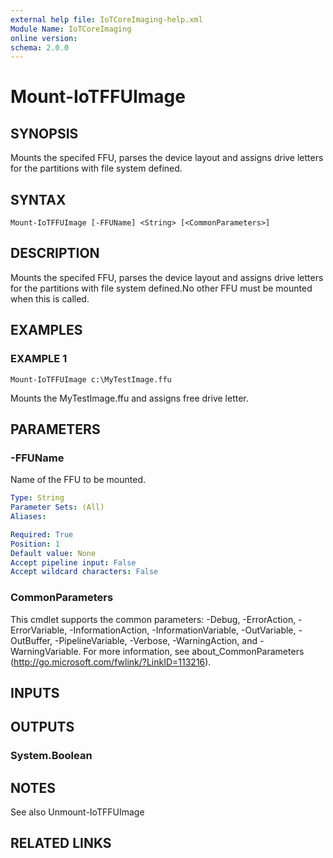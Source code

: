 ```yaml
---
external help file: IoTCoreImaging-help.xml
Module Name: IoTCoreImaging
online version:
schema: 2.0.0
---
```


# Mount-IoTFFUImage

## SYNOPSIS
Mounts the specifed FFU, parses the device layout and assigns drive letters for the partitions with file system defined.

## SYNTAX

```
Mount-IoTFFUImage [-FFUName] <String> [<CommonParameters>]
```

## DESCRIPTION
Mounts the specifed FFU, parses the device layout and assigns drive letters for the partitions with file system defined.No other FFU must be mounted when this is called.

## EXAMPLES

### EXAMPLE 1
```
Mount-IoTFFUImage c:\MyTestImage.ffu
```

Mounts the MyTestImage.ffu and assigns free drive letter.

## PARAMETERS

### -FFUName
Name of the FFU to be mounted.

```yaml
Type: String
Parameter Sets: (All)
Aliases:

Required: True
Position: 1
Default value: None
Accept pipeline input: False
Accept wildcard characters: False
```

### CommonParameters
This cmdlet supports the common parameters: -Debug, -ErrorAction, -ErrorVariable, -InformationAction, -InformationVariable, -OutVariable, -OutBuffer, -PipelineVariable, -Verbose, -WarningAction, and -WarningVariable. For more information, see about_CommonParameters (http://go.microsoft.com/fwlink/?LinkID=113216).

## INPUTS

## OUTPUTS

### System.Boolean

## NOTES
See also Unmount-IoTFFUImage

## RELATED LINKS

